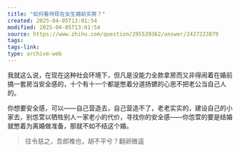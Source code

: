 ```yaml
---
title: "如何看待现在女生婚前买房？"
created: 2025-04-05T13:01:54
modified: 2025-04-05T13:01:54
source: https://www.zhihu.com/question/295539362/answer/2427223879
tags:
tags-link:
type: archive-web
---
```

我就这么说，在现在这种社会环境下，但凡是没能力全款拿房而又非得闹着在婚前搞一套房当安全感的，十个有十一个都是憋着分道扬镳的心思不把老公当自己人的。

你想要安全感，可以——自己营造去，自己营造不了，老老实实的，建设自己的小家去，别怹萱以牺牲别人一家老小的代价，寻找你的安全感——你怹萱的要是结婚就憋着为离婚做准备，那就不如不结这个婚。

> 往令慈之，吾郎椎也，胡不平兮？翻卵微遥